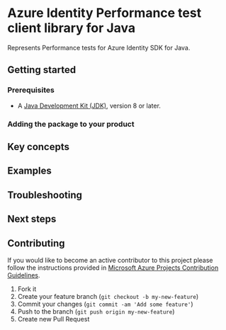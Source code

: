 # Azure Identity Performance test client library for Java

Represents Performance tests for Azure Identity SDK for Java.

## Getting started

### Prerequisites

- A [Java Development Kit (JDK)][jdk_link], version 8 or later.

### Adding the package to your product


## Key concepts


## Examples

## Troubleshooting

## Next steps

## Contributing

If you would like to become an active contributor to this project please follow the instructions provided in [Microsoft
Azure Projects Contribution Guidelines](http://azure.github.io/guidelines.html).

1. Fork it
1. Create your feature branch (`git checkout -b my-new-feature`)
1. Commit your changes (`git commit -am 'Add some feature'`)
1. Push to the branch (`git push origin my-new-feature`)
1. Create new Pull Request

<!-- links -->
[jdk_link]: https://docs.microsoft.com/java/azure/jdk/?view=azure-java-stable
